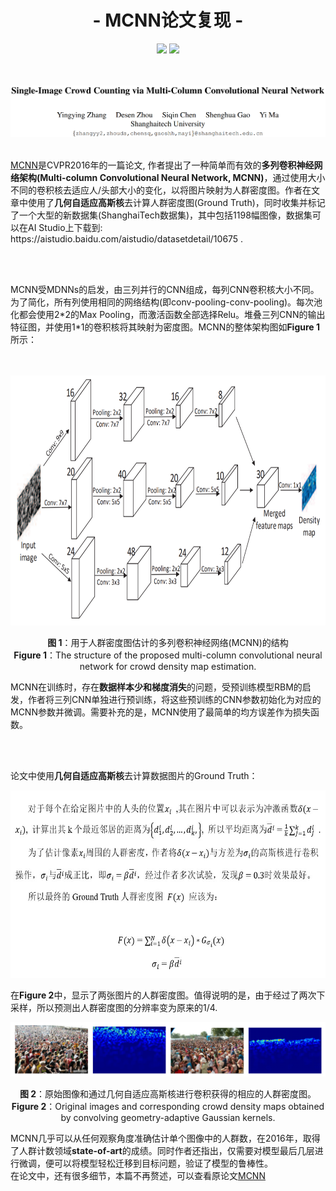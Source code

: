 <h1 align="center">- MCNN论文复现 -</h1>

<p align="center">
<img src="https://img.shields.io/badge/version-2020.07.27-green.svg?longCache=true&style=for-the-badge">
<img src="https://img.shields.io/badge/license-GPL%20(%3E%3D%202)-blue.svg?longCache=true&style=for-the-badge">
</p>


<br/>
<br/>

<img src="https://github.com/DrRyanHuang/MCNN_Paddlepaddle/blob/master/src/author.png"  alt="author" />

<br/>
<br/>

<p>
<a href=https://www.cv-foundation.org/openaccess/content_cvpr_2016/papers/Zhang_Single-Image_Crowd_Counting_CVPR_2016_paper.pdf>MCNN</a>是CVPR2016年的一篇论文, 作者提出了一种简单而有效的<b>多列卷积神经网络架构(Multi-column Convolutional Neural Network, MCNN)</b>，通过使用大小不同的卷积核去适应人/头部大小的变化，以将图片映射为人群密度图。作者在文章中使用了<b>几何自适应高斯核</b>去计算人群密度图(Ground Truth)，同时收集并标记了一个大型的新数据集(ShanghaiTech数据集)，其中包括1198幅图像，数据集可以在AI Studio上下载到: https://aistudio.baidu.com/aistudio/datasetdetail/10675 .
</p>


<br/>
<br/>

<p>
MCNN受MDNNs的启发，由三列并行的CNN组成，每列CNN卷积核大小不同。为了简化，所有列使用相同的网络结构(即conv-pooling-conv-pooling)。每次池化都会使用2*2的Max Pooling，而激活函数全部选择Relu。堆叠三列CNN的输出特征图，并使用1*1的卷积核将其映射为密度图。MCNN的整体架构图如<b>Figure 1</b>所示：
</p>

<br/>
<br/>

<img src="https://github.com/DrRyanHuang/MCNN_Paddlepaddle/blob/master/src/archit.png"  alt="archit" width="1000" height="400"/>

<p align="center"><b>图 1</b>：用于人群密度图估计的多列卷积神经网络(MCNN)的结构<br/>
<b>Figure 1</b>：The structure of the proposed multi-column convolutional neural network for crowd density map estimation.</p>


<p>
MCNN在训练时，存在<b>数据样本少和梯度消失</b>的问题，受预训练模型RBM的启发，作者将三列CNN单独进行预训练，将这些预训练的CNN参数初始化为对应的MCNN参数并微调。需要补充的是，MCNN使用了最简单的均方误差作为损失函数。
</p>
<br/>
<br/>
<p>
论文中使用<b>几何自适应高斯核</b>去计算数据图片的Ground Truth：
</p>
<img src="https://github.com/DrRyanHuang/MCNN_Paddlepaddle/blob/master/src/formula.jpeg"  alt="公式" width="650" height="300"/>


<p>
在<b>Figure 2</b>中，显示了两张图片的人群密度图。值得说明的是，由于经过了两次下采样，所以预测出人群密度图的分辨率变为原来的1/4.
</p>

<img src="https://github.com/DrRyanHuang/MCNN_Paddlepaddle/blob/master/src/figure2.png"  alt="figure2"/>

<p align="center">
<b>图 2</b>：原始图像和通过几何自适应高斯核进行卷积获得的相应的人群密度图。</br>
<b>Figure 2</b>：Original images and corresponding crowd density maps obtained by convolving geometry-adaptive Gaussian kernels.
</p>


<p>
MCNN几乎可以从任何观察角度准确估计单个图像中的人群数，在2016年，取得了人群计数领域<b>state-of-art</b>的成绩。同时作者还指出，仅需要对模型最后几层进行微调，便可以将模型轻松迁移到目标问题，验证了模型的鲁棒性。</br>在论文中，还有很多细节，本篇不再赘述，可以查看原论文<a href=https://www.cv-foundation.org/openaccess/content_cvpr_2016/papers/Zhang_Single-Image_Crowd_Counting_CVPR_2016_paper.pdf>MCNN</a>
</p>